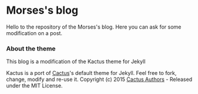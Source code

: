 # Morses's blog

Hello to the repository of the Morses's blog. Here you can ask for some modification on a post.




### About the theme

This blog is a modification of the Kactus theme for Jekyll

Kactus is a port of [Cactus](https://github.com/koenbok/Cactus)'s default theme for Jekyll.
Feel free to fork, change, modify and re-use it. Copyright (c) 2015 [Cactus Authors](https://github.com/koenbok/Cactus/blob/master/AUTHORS) -  Released under the MIT License.
